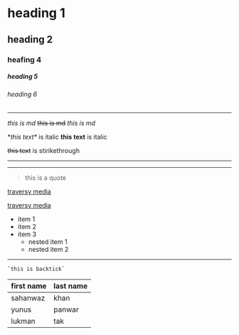 <!-- headings -->
# heading 1
## heading 2
### heafing 4
##### heading 5
###### heading 6
---
<!-- Italic -->
_this is md_
~~this is md~~
*this is md*
<!-- strong -->
**this text\** is italic
__this text__ is italic

<!-- stirikethrough -->
~~this text~~ is stirikethrough

<!-- horizontal rule -->
---
___

<!-- blockquote -->
> this is a quote

<!-- link -->
[traversy media](https://www.google.com)

<!-- with title -->
[traversy media](https://www.google.com 
"traversy media")

 <!-- ul -->
 * item 1
 * item 2
 * item 3
    * nested item 1
    * nested item 2
---
    `this is backtick`

<!-- ol -->
|first name | last name|
|---|---|
|sahanwaz|khan|
|yunus|panwar|
|lukman|tak|